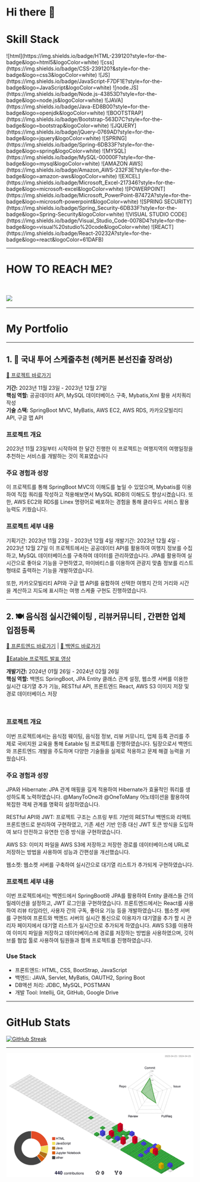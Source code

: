 ### <h1>Hi there 👋<h1>

<h1><Strong>Skill Stack</Strong></h1>
![html](https://img.shields.io/badge/HTML-239120?style=for-the-badge&logo=html5&logoColor=white) 
![css](https://img.shields.io/badge/CSS-239120?&style=for-the-badge&logo=css3&logoColor=white)
![JS](https://img.shields.io/badge/JavaScript-F7DF1E?style=for-the-badge&logo=JavaScript&logoColor=white)
![node.JS](https://img.shields.io/badge/Node.js-43853D?style=for-the-badge&logo=node.js&logoColor=white)
![JAVA](https://img.shields.io/badge/Java-ED8B00?style=for-the-badge&logo=openjdk&logoColor=white)
![BOOTSTRAP](https://img.shields.io/badge/Bootstrap-563D7C?style=for-the-badge&logo=bootstrap&logoColor=white)
![JQUERY](https://img.shields.io/badge/jQuery-0769AD?style=for-the-badge&logo=jquery&logoColor=white)
![SPRING](https://img.shields.io/badge/Spring-6DB33F?style=for-the-badge&logo=spring&logoColor=white)
![MYSQL](https://img.shields.io/badge/MySQL-00000F?style=for-the-badge&logo=mysql&logoColor=white)
![AMAZON AWS](https://img.shields.io/badge/Amazon_AWS-232F3E?style=for-the-badge&logo=amazon-aws&logoColor=white)
![EXCEL](https://img.shields.io/badge/Microsoft_Excel-217346?style=for-the-badge&logo=microsoft-excel&logoColor=white)
![POWERPOINT](https://img.shields.io/badge/Microsoft_PowerPoint-B7472A?style=for-the-badge&logo=microsoft-powerpoint&logoColor=white)
![SPRING SECURITY](https://img.shields.io/badge/Spring_Security-6DB33F?style=for-the-badge&logo=Spring-Security&logoColor=white)
![VISUAL STUDIO CODE](https://img.shields.io/badge/Visual_Studio_Code-0078D4?style=for-the-badge&logo=visual%20studio%20code&logoColor=white)
![REACT](https://img.shields.io/badge/React-20232A?style=for-the-badge&logo=react&logoColor=61DAFB)





<hr>

<h1>HOW TO REACH ME?</h1> <br><br>
<a href="https://www.facebook.com/profile.php?id=100005111586896">
  <img 	src="https://img.shields.io/badge/Facebook-1877F2?style=for-the-badge&logo=facebook&logoColor=white"> 
</a>

<hr>

<h1>My Portfolio</h1>
<hr>
<h2>1. 🚗 국내 투어 스케줄추천 (헤커톤 본선진출 장려상)</h2>
<p><a href="https://github.com/jh981117/HotProject">🔗 프로젝트 바로가기</a></p>

<p>
  <strong>기간:</strong> 2023년 11월 23일 - 2023년 12월 27일<br>
  <strong>핵심 역할:</strong> 공공데이터 API, MySQL 데이터베이스 구축, Mybatis,Xml 활용 서치쿼리 작성 <br>
  <strong>기술 스택:</strong> SpringBoot MVC, MyBatis, AWS EC2, AWS RDS, 카카오모빌리티 API, 구글 맵 API
</p>
<h3>프로젝트 개요</h3>
2023년 11월 23일부터 시작하여 한 달간 진행한 이 프로젝트는 여행지역의 여행일정을 추천하는 서비스를 개발하는 것이 목표였습니다
<br>
<h3>주요 경험과 성장</h3>
이 프로젝트를 통해 SpringBoot MVC의 이해도를 높일 수 있었으며, Mybatis를 이용하여 직접 쿼리를 작성하고 적용해보면서 MySQL RDB의 이해도도 향상시켰습니다. 또한, AWS EC2와 RDS를 Linex 명령어로 배포하는 경험을 통해 클라우드 서비스 활용 능력도 키웠습니다.

<h3>프로젝트 세부 내용</h3>
기획기간: 2023년 11월 23일 - 2023년 12월 4일
개발기간: 2023년 12월 4일 - 2023년 12월 27일
이 프로젝트에서는 공공데이터 API를 활용하여 여행지 정보를 수집하고, MySQL 데이터베이스를 구축하여 데이터를 관리하였습니다. JPA를 활용하여 실시간으로 좋아요 기능을 구현하였고, 마이바티스를 이용하여 관광지 맞춤 정보를 리스트 형태로 출력하는 기능을 개발하였습니다.

또한, 카카오모빌리티 API와 구글 맵 API를 융합하여 선택한 여행지 간의 거리와 시간을 계산하고 지도에 표시하는 여행 스케줄 구현도 진행하였습니다.
<hr>
<h2>2. 🍽 음식점 실시간웨이팅 , 리뷰커뮤니티 , 간편한 업체 입점등록</h2>

<p>
  <a href="https://github.com/jh981117/EatTable_Backend">🔗 프론트엔드 바로가기</a> |
  <a href="https://github.com/jh981117/Eatable_App_Frontend">🔗 백엔드 바로가기</a>
</p>

<p>
  <a href="https://www.youtube.com/watch?app=desktop&v=KxYGJm4qiCs&list=PLedGoSru794_gV9NDzrzhk2PsJGThG23p&index=2&t">
   🔗Eatable 프로젝트 발표 영상</a>
</p>

<p>
  <strong>개발기간:</strong> 2024년 01월 26일 - 2024년 02월 26일<br>
  <strong>핵심 역할:</strong> 백엔드 SpringBoot, JPA Entity 클래스 관계 설정, 웹소켓 서버를 이용한 실시간 대기열 추가 기능, RESTful API, 프론트엔드 React, AWS S3 이미지 저장 및 경로 데이터베이스 저장
</p>
<br>
<h3>프로젝트 개요</h3>
이번 프로젝트에서는 음식점 웨이팅, 음식점 정보, 리뷰 커뮤니티, 업체 등록 관리를 주제로 국비지원 교육을 통해 Eatable 팀 프로젝트를 진행하였습니다. 팀장으로서 백엔드와 프론트엔드 개발을 주도하며 다양한 기술들을 실제로 적용하고 문제 해결 능력을 키웠습니다.

<h3>주요 경험과 성장</h3>
JPA와 Hibernate: JPA 관계 매핑을 깊게 적용하여 Hibernate가 효율적인 쿼리를 생성하도록 노력하였습니다. @ManyToOne과 @OneToMany 어노테이션을 활용하여 복잡한 객체 관계를 명확히 설정하였습니다.

RESTful API와 JWT: 프로젝트 구조는 스프링 부트 기반의 RESTful 백엔드와 리액트 프론트엔드로 분리하여 구현하였고, 기존 세션 기반 인증 대신 JWT 토큰 방식을 도입하여 보다 안전하고 유연한 인증 방식을 구현하였습니다.

AWS S3: 이미지 파일을 AWS S3에 저장하고 저장한 경로를 데이터베이스에 URL로 저장하는 방법을 사용하여 성능과 간편성을 개선했습니다.

웹소켓: 웹소켓 서버를 구축하여 실시간으로 대기열 리스트가 추가되게 구현하였습니다.

<h3>프로젝트 세부 내용</h3>
이번 프로젝트에서는 백엔드에서 SpringBoot와 JPA를 활용하여 Entity 클래스들 간의 릴레이션을 설정하고, JWT 로그인을 구현하였습니다. 프론트엔드에서는 React를 사용하여 리뷰 타임라인, 사용자 간의 구독, 좋아요 기능 등을 개발하였습니다. 웹소켓 서버를 구현하여 프론트와 백엔드 서버의 실시간 통신으로 이용자가 대기열을 추가 할 시 관리자 페이지에서 대기열 리스트가 실시간으로 추가되게 하였습니다. AWS S3를 이용하여 이미지 파일을 저장하고 데이터베이스에 경로를 저장하는 방법을 사용하였으며, 깃허브를 협업 툴로 사용하여 팀원들과 함께 프로젝트를 진행하였습니다.

<h3>Use Stack</h3>
<ul>
  <li>프론트엔드: HTML, CSS, BootStrap, JavaScript</li>
  <li>백엔드: JAVA, Servlet, MyBatis, OAUTH2, Spring Boot</li>
  <li>DB액션 처리: JDBC, MySQL, POSTMAN</li>
  <li>개발 Tool: Intellij, Git, GitHub, Google Drive</li>
</ul>
       

<hr>
<h1>GitHub Stats</h1>

[![GitHub Streak](https://github-readme-streak-stats.herokuapp.com/?user=jh981117&theme=tokyonight)](https://git.io/streak-stats)

<hr>

![](./profile-3d-contrib/profile-gitblock.svg)
